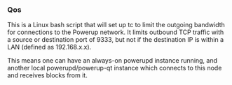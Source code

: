 ### Qos ###

This is a Linux bash script that will set up tc to limit the outgoing bandwidth for connections to the Powerup network. It limits outbound TCP traffic with a source or destination port of 9333, but not if the destination IP is within a LAN (defined as 192.168.x.x).

This means one can have an always-on powerupd instance running, and another local powerupd/powerup-qt instance which connects to this node and receives blocks from it.
